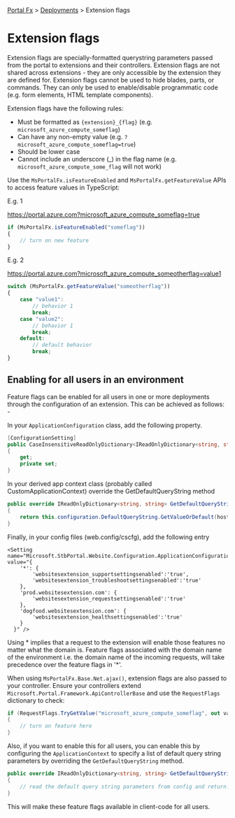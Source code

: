 <properties title="" pageTitle="Extension flags" description="" authors="flanakin" />

[Portal Fx](/documentation/sections/portalfx) > [Deployments](/documentation/sections/portalfx#deploy) > Extension flags

<a name="extension-flags"></a>
# Extension flags

Extension flags are specially-formatted querystring parameters passed from the portal to extensions and their controllers. Extension flags are not shared across extensions - they are only accessible by the extension they are defined for. Extension flags cannot be used to hide blades, parts, or commands. They can only be used to enable/disable programmatic code (e.g. form elements, HTML template components).

Extension flags have the following rules:

* Must be formatted as `{extension}_{flag}` (e.g. `microsoft_azure_compute_someflag`)
* Can have any non-empty value (e.g. `?microsoft_azure_compute_someflag=true`)
* Should be lower case
* Cannot include an underscore (_) in the flag name (e.g. `microsoft_azure_compute_some_flag` will not work)

Use the `MsPortalFx.isFeatureEnabled` and  `MsPortalFx.getFeatureValue` APIs to access feature values in TypeScript:

E.g. 1

https://portal.azure.com?microsoft_azure_compute_someflag=true

```ts
if (MsPortalFx.isFeatureEnabled("someflag"))
{
    // turn on new feature
}
```

E.g. 2

https://portal.azure.com?microsoft_azure_compute_someotherflag=value1

```ts
switch (MsPortalFx.getFeatureValue("someotherflag"))
{
    case "value1":
        // behavior 1
        break;
    case "value2":
        // behavior 1
        break;
    default:
        // default behavior
        break;
}
```

<a name="extension-flags-enabling-for-all-users-in-an-environment"></a>
## Enabling for all users in an environment
Feature flags can be enabled for all users in one or more deployments through the configuration of an extension. This can be achieved as follows: -

In your `ApplicationConfiguration` class, add the following property.

```cs
[ConfigurationSetting]
public CaseInsensitiveReadOnlyDictionary<IReadOnlyDictionary<string, string>> DefaultQueryString
{
    get;
    private set;
}
```

In your derived app context class (probably called CustomApplicationContext) override the GetDefaultQueryString method


```cs
public override IReadOnlyDictionary<string, string> GetDefaultQueryString(string host)
{
    return this.configuration.DefaultQueryString.GetValueOrDefault(host);
}
```

Finally, in your config files (web.config/cscfg), add the following entry
```
<Setting name="Microsoft.StbPortal.Website.Configuration.ApplicationConfiguration.DefaultQueryString" value="{
    '*': {
        'websitesextension_supportsettingsenabled':'true',
        'websitesextension_troubleshootsettingsenabled':'true'
    },
    'prod.websitesextension.com': {
        'websitesextension_requestsettingsenabled':'true'
    },
    'dogfood.websitesextension.com': {
        'websitesextension_healthsettingsenabled':'true'
    }
  }" />
```

Using * implies that a request to the extension will enable those features no matter what the domain is.
Feature flags associated with the domain name of the environment i.e. the domain name of the incoming requests, will take precedence over the feature flags in '*'.


When using `MsPortalFx.Base.Net.ajax()`, extension flags are also passed to your controller. Ensure your controllers extend `Microsoft.Portal.Framework.ApiControllerBase` and use the `RequestFlags` dictionary to check:

```cs
if (RequestFlags.TryGetValue("microsoft_azure_compute_someflag", out value) && value == "true")
{
    // turn on feature here
}
```

Also, if you want to enable this for all users, you can enable this by configuring the `ApplicationContext` to specify a list of default query string parameters by overriding the `GetDefaultQueryString` method.

```cs
public override IReadOnlyDictionary<string, string> GetDefaultQueryString(string host)
{
    // read the default query string parameters from config and return.
}
```

This will make these feature flags available in client-code for all users.
